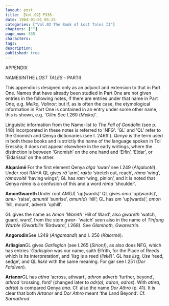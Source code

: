 ```yaml
---
layout: post
title: 【Vol.02】P335.
date: 1984-01-01 05:35
categories: ["Vol.02 The Book of Lost Tales II"]
chapters: [""]
page_num: 335
characters: 
tags: 
description: 
published: true
---
```


<p style="text-indent: 0;">
APPENDIX
</p>

NAMESINTHE <I>LOST TALES -</I> PARTII

This appendix is designed only as an adjunct and extension to that in Part One. Names that have already been studied in Part One are not given entries in the following notes, if there are entries under that name in Part One, e.g. <I>Melko, Valinor;</I> but if, as is often the case, the etymological information in Part One is contained in an entry under some other name, this is shown, e.g. <I>‘Gilim</I> See I.260 (<I>Melko)’</I>.

Linguistic information from the Name-list to <I>The Fall of Gondolin</I> (see p. 148) incorporated in these notes is referred to 'NFG'. 'GL' and 'QL' refer to the Gnomish and Qenya dictionaries (see I. 246ff.). <I>Qenya</I> is the term used in both these books and is strictly the name of the language spoken in Tol Eressëa; it does not appear elsewhere in the early writings, where the distinction is between ‘Gnomish’ on the one hand and ‘Elfin’, ‘Eldar’, or ‘Eldarissa’ on the other.

<B>Alqarámë </B>For the first element Qenya <I>alga</I> ‘swan’ see I.249 (<I>Alqaluntë</I>). Under root RAHA QL gives <I>râ</I> ‘arm’, <I>rakta</I> ‘stretch out, reach’, <I>ráma</I> ‘wing’, <I>rámavoitë</I> ‘having wings'; GL has <I>ram</I> ‘wing, pinion’, and it is noted that Qenya <I>ráma</I> is a confusion of this and a word <I>róma</I> ‘shoulder’.

<B>AmonGwareth </B>Under root AM(U) 'up(wards)’ QL gives <I>amu</I> 'up(wards)’, <I>amu-</I> ‘raise’, <I>amuntë</I> ‘sunrise’, <I>amun(d</I>) ‘hill’; GL has <I>am</I> 'up(wards)’, <I>amon</I> ‘hill, mount’, adverb ‘uphill’.

GL gives the name as <I>Amon ‘Wareth</I> ‘Hill of Ward’, also <I>gwareth</I> ‘watch, guard, ward’, from the stem <I>gwar-</I> ‘watch’ seen also in the name of <I>Tinfang Warble (Gwarbilin</I> ‘Birdward’, I.268). See <I>Glamhoth, Gwarestrin</I>.

<B>Angorodin</B>See I.249 (<I>Angamandi</I>) and I. 256 (<I>Kalormë</I>).

<B>Arlisgion</B>GL gives <I>Garlisgion</I> (see I.265 (<I>Sirion)</I>), as also does NFG, which has entries <I>‘Garlisgion</I> was our name, saith Elfrith, for the Place of Reeds which is its interpretation’, and <I>‘lisg</I> is a reed (<I>liskë)’</I>. GL has <I>lisg, Use</I> ‘reed, sedge’, and QL <I>liskë</I> with the same meaning. For gar see I.251 (<I>Dor Faidiven</I>).

<B>Artanor</B>GL has <I>athra</I> ‘across, athwart’, <I>athron</I> adverb ‘further, beyond’, <I>athrod</I> ‘crossing, ford’ (changed later to <I>adr(a), adron, adros</I>). With <I>athra, adr(a</I>) is compared Qenya <I>ana</I>. Cf. also the name <I>Dor Athro</I> (p. 41). It is clear that both <I>Artanor</I> and <I>Dor Athro</I> meant ‘the Land Beyond’. Cf. <I>Sarnathrod</I>.


